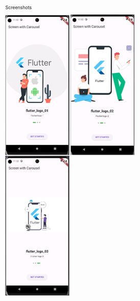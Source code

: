 <p>Screenshots</p>



  <p align="left">
    <img width="200"  src="https://github.com/bekhzod3224/screen_carousel/blob/main/assets/screenshot_1.jpg?raw=true" /> 
     <img width="200" src="https://github.com/bekhzod3224/screen_carousel/blob/main/assets/screenshot_2.jpg?raw=true" />
     <img width="200" src="https://github.com/bekhzod3224/screen_carousel/blob/main/assets/screenshot_3.jpg?raw=true" />
  </p>



